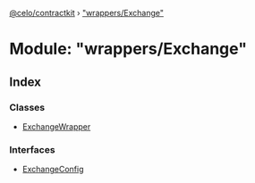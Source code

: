 [@celo/contractkit](../README.md) › ["wrappers/Exchange"](_wrappers_exchange_.md)

# Module: "wrappers/Exchange"

## Index

### Classes

* [ExchangeWrapper](../classes/_wrappers_exchange_.exchangewrapper.md)

### Interfaces

* [ExchangeConfig](../interfaces/_wrappers_exchange_.exchangeconfig.md)

